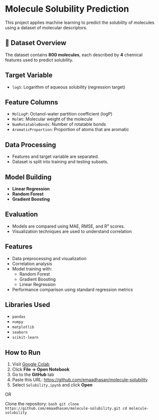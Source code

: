 # Molecule Solubility Prediction

This project applies machine learning to predict the solubility of molecules using a dataset of molecular descriptors. 

## 🧪 Dataset Overview

The dataset contains **800 molecules**, each described by **4** chemical features used to predict solubility.

## Target Variable
- `logS`: Logarithm of aqueous solubility (regression target)

## Feature Columns
- `MolLogP`: Octanol-water partition coefficient (logP)
- `MolWt`: Molecular weight of the molecule
- `NumRotatableBonds`: Number of rotatable bonds
- `AromaticProportion`: Proportion of atoms that are aromatic

## Data Processing
- Features and target variable are separated.
- Dataset is split into training and testing subsets.

## Model Building
- **Linear Regression**
- **Random Forest**
- **Gradient Boosting**

## Evaluation
- Models are compared using MAE, RMSE, and R² scores.
- Visualization techniques are used to understand correlation 

## Features
- Data preprocessing and visualization
- Correlation analysis
- Model training with:
  - Random Forest
  - Gradient Boosting
  - Linear Regression
- Performance comparison using standard regression metrics

## Libraries Used
- `pandas`
- `numpy`
- `matplotlib`
- `seaborn`
- `scikit-learn`

## How to Run

1. Visit [Google Colab](https://colab.research.google.com)
2. Click **File → Open Notebook**
3. Go to the **GitHub** tab
4. Paste this URL: https://github.com/emaadhasan/molecule-solubility
5. Select `Solubility.ipynb` and click **Open**

  OR

  Clone the repository:
    ```bash
    git clone https://github.com/emaadhasan/molecule-solubility.git
    cd molecule-solubility ```
